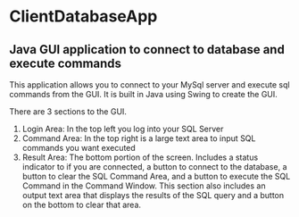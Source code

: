 # ClientDatabaseApp
Java GUI application to connect to database and execute commands
-----------------------------------------------------------------
This application allows you to connect to your MySql server and execute sql commands from the GUI.
It is built in Java using Swing to create the GUI.

There are 3 sections to the GUI. 

1. Login Area:
        In the top left you log into your SQL Server
2. Command Area:
        In the top right is a large text area to input SQL commands you want executed
3. Result Area:
        The bottom portion of the screen. Includes a status indicator to if you are connected, 
        a button to connect to the database, a button to clear the SQL Command Area, and a button
        to execute the SQL Command in the Command Window. This section also includes an output text 
        area that displays the results of the SQL query and a button on the bottom to clear that area.
